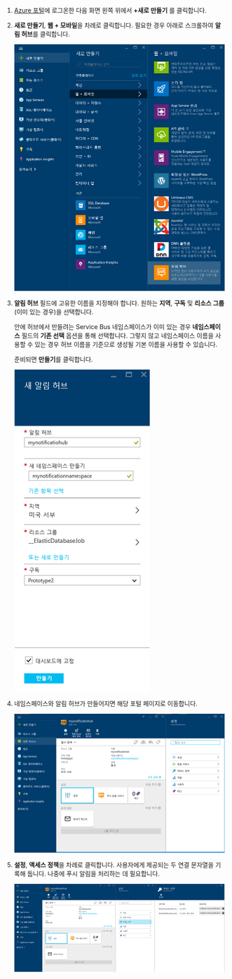 

1. [Azure 포털](https://portal.azure.com)에 로그온한 다음 화면 왼쪽 위에서 **+새로 만들기** 를 클릭합니다.
2. **새로 만들기**, **웹 + 모바일**을 차례로 클릭합니다. 필요한 경우 아래로 스크롤하여 **알림 허브**를 클릭합니다.
   
      ![Azure 포털 - 알림 허브 만들기](./media/notification-hubs-portal-create-new-hub/notification-hubs-azure-portal-create.png)
      
3. **알림 허브** 필드에 고유한 이름을 지정해야 합니다. 원하는 **지역**, **구독** 및 **리소스 그룹**(이미 있는 경우)을 선택합니다. 
   
    안에 허브에서 만들려는 Service Bus 네임스페이스가 이미 있는 경우 **네임스페이스** 필드의 **기존 선택** 옵션을 통해 선택합니다.  그렇지 않고 네임스페이스 이름을 사용할 수 있는 경우 허브 이름을 기준으로 생성될 기본 이름을 사용할 수 있습니다. 
   
    준비되면 **만들기**를 클릭합니다.
   
      ![Azure 포털 - 알림 허브 속성 설정](./media/notification-hubs-portal-create-new-hub/notification-hubs-azure-portal-settings.png)
4. 네임스페이스와 알림 허브가 만들어지면 해당 포털 페이지로 이동합니다. 
   
      ![Azure 포털 - 알림 허브 포털 페이지](./media/notification-hubs-portal-create-new-hub/notification-hubs-azure-portal-page.png)
5. **설정**, **액세스 정책**을 차례로 클릭합니다. 사용자에게 제공되는 두 연결 문자열을 기록해 둡니다. 나중에 푸시 알림을 처리하는 데 필요합니다.
   
      ![Azure 포털 - 알림 허브 연결 문자열](./media/notification-hubs-portal-create-new-hub/notification-hubs-connection-strings-portal.png)



<!--HONumber=Jan17_HO1-->


